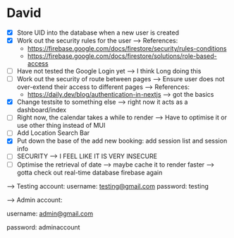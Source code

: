 # David

- [X] Store UID into the database when a new user is created
- [X] Work out the security rules for the user --> References:
  - https://firebase.google.com/docs/firestore/security/rules-conditions
  - https://firebase.google.com/docs/firestore/solutions/role-based-access
- [ ] Have not tested the Google Login yet --> I think Long doing this
- [ ] Work out the security of route between pages --> Ensure user does not over-extend their access to different pages --> References:
  - https://daily.dev/blog/authentication-in-nextjs --> got the basics
- [X] Change testsite to something else --> right now it acts as a dashboard/index
- [ ] Right now, the calendar takes a while to render --> Have to optimise it or use other thing instead of MUI
- [ ] Add Location Search Bar
- [X] Put down the base of the add new booking: add session list and session info
- [ ] SECURITY --> I FEEL LIKE IT IS VERY INSECURE
- [ ] Optimise the retrieval of date --> maybe cache it to render faster --> gotta check out real-time database firebase again

--> Testing account:
username: testing@gmail.com
password: testing

--> Admin account:

username: admin@gmail.com

password: adminaccount
